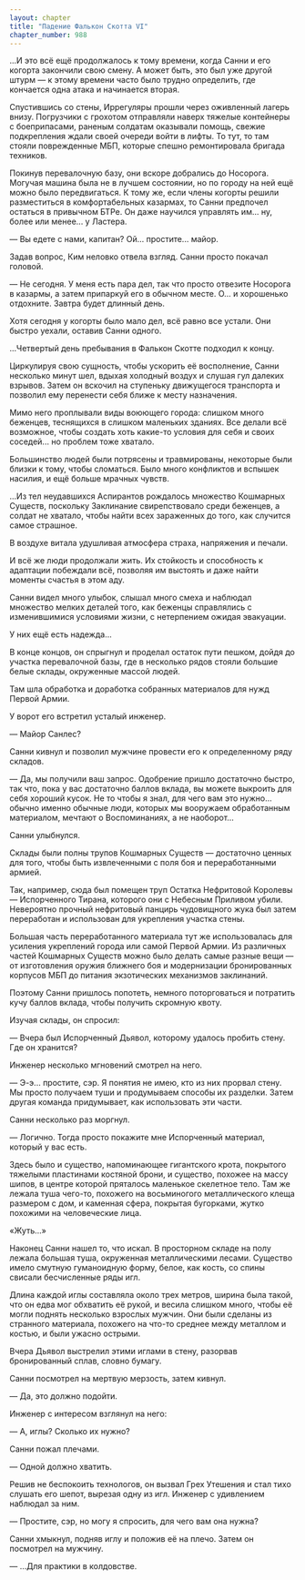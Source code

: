 ```yaml
---
layout: chapter
title: "Падение Фалькон Скотта VI"
chapter_number: 988
---
```


...И это всё ещё продолжалось к тому времени, когда Санни и его когорта закончили свою смену. А может быть, это был уже другой штурм — к этому времени часто было трудно определить, где кончается одна атака и начинается вторая.

Спустившись со стены, Иррегуляры прошли через оживленный лагерь внизу. Погрузчики с грохотом отправляли наверх тяжелые контейнеры с боеприпасами, раненым солдатам оказывали помощь, свежие подкрепления ждали своей очереди войти в лифты. То тут, то там стояли поврежденные МБП, которые спешно ремонтировала бригада техников.

Покинув перевалочную базу, они вскоре добрались до Носорога. Могучая машина была не в лучшем состоянии, но по городу на ней ещё можно было передвигаться. К тому же, если члены когорты решили разместиться в комфортабельных казармах, то Санни предпочел остаться в привычном БТРе. Он даже научился управлять им... ну, более или менее... у Ластера.

— Вы едете с нами, капитан? Ой... простите... майор.

Задав вопрос, Ким неловко отвела взгляд. Санни просто покачал головой.

— Не сегодня. У меня есть пара дел, так что просто отвезите Носорога в казармы, а затем припаркуй его в обычном месте. О... и хорошенько отдохните. Завтра будет длинный день.

Хотя сегодня у когорты было мало дел, всё равно все устали. Они быстро уехали, оставив Санни одного.

...Четвертый день пребывания в Фалькон Скотте подходил к концу.

Циркулируя свою сущность, чтобы ускорить её восполнение, Санни несколько минут шел, вдыхая холодный воздух и слушая гул далеких взрывов. Затем он вскочил на ступеньку движущегося транспорта и позволил ему перенести себя ближе к месту назначения.

Мимо него проплывали виды воюющего города: слишком много беженцев, теснящихся в слишком маленьких зданиях. Все делали всё возможное, чтобы создать хоть какие-то условия для себя и своих соседей... но проблем тоже хватало.

Большинство людей были потрясены и травмированы, некоторые были близки к тому, чтобы сломаться. Было много конфликтов и вспышек насилия, и ещё больше мрачных чувств.

...Из тел неудавшихся Аспирантов рождалось множество Кошмарных Существ, поскольку Заклинание свирепствовало среди беженцев, а солдат не хватало, чтобы найти всех зараженных до того, как случится самое страшное.

В воздухе витала удушливая атмосфера страха, напряжения и печали.

И всё же люди продолжали жить. Их стойкость и способность к адаптации побеждали всё, позволяя им выстоять и даже найти моменты счастья в этом аду.

Санни видел много улыбок, слышал много смеха и наблюдал множество мелких деталей того, как беженцы справлялись с изменившимися условиями жизни, с нетерпением ожидая эвакуации.

У них ещё есть надежда...

В конце концов, он спрыгнул и проделал остаток пути пешком, дойдя до участка перевалочной базы, где в несколько рядов стояли большие белые склады, окруженные массой людей.

Там шла обработка и доработка собранных материалов для нужд Первой Армии.

У ворот его встретил усталый инженер.

— Майор Санлес?

Санни кивнул и позволил мужчине провести его к определенному ряду складов.

— Да, мы получили ваш запрос. Одобрение пришло достаточно быстро, так что, пока у вас достаточно баллов вклада, вы можете выкроить для себя хороший кусок. Не то чтобы я знал, для чего вам это нужно... обычно именно обычные люди, которых мы вооружаем обработанным материалом, мечтают о Воспоминаниях, а не наоборот...

Санни улыбнулся.

Склады были полны трупов Кошмарных Существ — достаточно ценных для того, чтобы быть извлеченными с поля боя и переработанными армией.

Так, например, сюда был помещен труп Остатка Нефритовой Королевы — Испорченного Тирана, которого они с Небесным Приливом убили. Невероятно прочный нефритовый панцирь чудовищного жука был затем переработан и использован для укрепления участка стены.

Большая часть переработанного материала тут же использовалась для усиления укреплений города или самой Первой Армии. Из различных частей Кошмарных Существ можно было делать самые разные вещи — от изготовления оружия ближнего боя и модернизации бронированных корпусов МБП до питания экзотических механизмов заклинаний.

Поэтому Санни пришлось попотеть, немного поторговаться и потратить кучу баллов вклада, чтобы получить скромную квоту.

Изучая склады, он спросил:

— Вчера был Испорченный Дьявол, которому удалось пробить стену. Где он хранится?

Инженер несколько мгновений смотрел на него.

— Э-э... простите, сэр. Я понятия не имею, кто из них прорвал стену. Мы просто получаем туши и продумываем способы их разделки. Затем другая команда придумывает, как использовать эти части.

Санни несколько раз моргнул.

— Логично. Тогда просто покажите мне Испорченный материал, который у вас есть.

Здесь было и существо, напоминающее гигантского крота, покрытого тяжелыми пластинами костяной брони, и существо, похожее на массу шипов, в центре которой пряталось маленькое скелетное тело. Там же лежала туша чего-то, похожего на восьминогого металлического клеща размером с дом, и каменная сфера, покрытая бугорками, жутко похожими на человеческие лица.

«Жуть...»

Наконец Санни нашел то, что искал. В просторном складе на полу лежала большая туша, окруженная металлическими лесами. Существо имело смутную гуманоидную форму, белое, как кость, со спины свисали бесчисленные ряды игл.

Длина каждой иглы составляла около трех метров, ширина была такой, что он едва мог обхватить её рукой, и весила слишком много, чтобы её могли поднять несколько взрослых мужчин. Они были сделаны из странного материала, похожего на что-то среднее между металлом и костью, и были ужасно острыми.

Вчера Дьявол выстрелил этими иглами в стену, разорвав бронированный сплав, словно бумагу.

Санни посмотрел на мертвую мерзость, затем кивнул.

— Да, это должно подойти.

Инженер с интересом взглянул на него:

— А, иглы? Сколько их нужно?

Санни пожал плечами.

— Одной должно хватить.

Решив не беспокоить технологов, он вызвал Грех Утешения и стал тихо слушать его шепот, вырезая одну из игл. Инженер с удивлением наблюдал за ним.

— Простите, сэр, но могу я спросить, для чего вам она нужна?

Санни хмыкнул, подняв иглу и положив её на плечо. Затем он посмотрел на мужчину.

— ...Для практики в колдовстве.